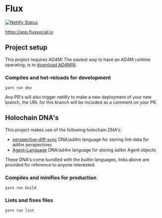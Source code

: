 # Flux

[![Netlify Status](https://api.netlify.com/api/v1/badges/819366d6-adfb-480c-bad9-2a6b9f85b58e/deploy-status)](https://app.netlify.com/sites/fluxsocial-main/deploys)

https://app.fluxsocial.io

## Project setup

This project requires AD4M! The easiest way to have an AD4M runtime operating, is to [download AD4MIN](https://github.com/perspect3vism/ad4m).

### Compiles and hot-reloads for development

```
yarn run dev
```

Any PR's will also trigger netlify to make a new deployment of your new branch, the URL for this branch will be included as a comment on your PR.

## Holochain DNA's

This project makes use of the following holochain DNA's.

- [perspective-diff-sync](https://github.com/perspect3vism/perspective-diff-sync) DNA/ad4m language for storing link data for ad4m perspectives
- [Agent-Language](https://github.com/perspect3vism/agent-language) DNA/ad4m language for storing ad4m Agent objects

These DNA's come bundled with the builtin languages, links above are provided for reference to anyone interested.

### Compiles and minifies for production

```
yarn run build
```

### Lints and fixes files

```
yarn run lint
```
